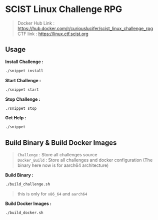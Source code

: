 # SCIST Linux Challenge RPG
> Docker Hub Link : https://hub.docker.com/r/curiouslucifer/scist_linux_challenge_rpg  
> CTF link : https://linux.ctf.scist.org

## Usage

**Install Challenge :**
```bash
./snippet install
```

**Start Challenge :**
```bash
./snippet start
```

**Stop Challenge :**
```bash
./snippet stop
```

**Get Help :**
```bash
./snippet
```

## Build Binary & Build Docker Images
> `Challenge` : Store all challenges source  
> `Docker_Build` : Store all challenges and docker configuration (The binary here now is for aarch64 architecture)

**Build Binary :**
```bash
./build_challenge.sh
```

> this is only for `x86_64` and `aarch64`

**Build Docker Images :**
```bash
./build_docker.sh
```

